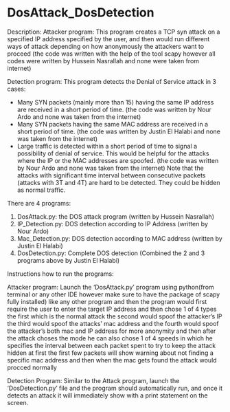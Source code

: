 # DosAttack_DosDetection
Description:
Attacker program:
This program creates a TCP syn attack on a specified IP address specified by the user, and then would run different ways of attack depending on how anonymously the attackers want to proceed (the code was written with the help of the tool scapy however all codes were written by Hussein Nasrallah and none were taken from internet)

Detection program:
This program detects the Denial of Service attack in 3 cases:
-	Many SYN packets (mainly more than 15) having the same IP address are received in a short period of time. (the code was written by Nour Ardo and none was taken from the internet) 
-	Many SYN packets having the same MAC address are received in a short period of time. (the code was written by Justin El Halabi and none was taken from the internet)
-	Large traffic is detected within a short period of time to signal a possibility of denial of service. This would be helpful for the attacks where the IP or the MAC addresses are spoofed. (the code was written by Nour Ardo and none was taken from the internet)
Note that the attacks with significant time interval between consecutive packets (attacks with 3T and 4T) are hard to be detected. They could be hidden as normal traffic. 

There are 4 programs:
1.	DosAttack.py: the DOS attack program (written by Hussein Nasrallah)
2.	IP_Detection.py: DOS detection according to IP Address (written by Nour Ardo)
3.	Mac_Detection.py: DOS detection according to MAC address (written by Justin El Halabi)
4.	DosDetection.py: Complete DOS detection (Combined the 2 and 3 programs above by Justin El Halabi)

Instructions how to run the programs:

Attacker program:
Launch the ‘DosAttack.py’ program using python(from terminal or any other IDE however make sure to have the package of scapy fully installed) like any other program and then the program would first require the user to enter the target IP address and then chose 1 of 4 types the first which is the normal attack the second would spoof the attacker’s IP the third would spoof the attacks’ mac address and the fourth would spoof the attacker’s both mac and IP address for more anonymity and then after the attack choses the mode he can also chose 1 of 4 speeds in which he specifies the interval between each packet spent to try to keep the attack hidden at first the first few packets will show warning about not finding a specific mac address and then when the mac gets found the attack would procced normally

Detection Program:
Similar to the Attack program, launch the ‘DosDetection.py’ file and the program should automatically run, and once it detects an attack it will immediately show with a print statement on the screen.
